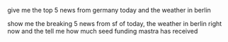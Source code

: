 give me the top 5 news from germany today and the weather in berlin

show me the breaking 5 news from sf of today, the weather in berlin right now and the tell me how much seed funding mastra has received
